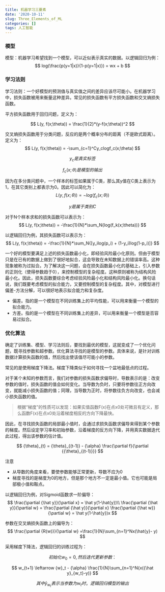 ```yaml
---
title: 机器学习三要素
date: '2020-10-11'
slug: Three_Elements_of_ML
categories: []
tags: 人工智能
---
```


### 模型

模型：机器学习希望找到一个模型，可以近似表示真实的数据。以逻辑回归为例：
$$
log(\frac{p(y=1|x)}{1-p(y=1|x)}) = wx + b
$$

### 学习法则

学习法则：一个好模型的预测值与真实值之间的差异应该尽可能小。在机器学习中，损失函数被用来衡量这种差异。常见的损失函数有平方损失函数和交叉熵损失函数。

平方损失函数用于回归问题，定义为：

$$
L(y, f(x;\theta)) = \frac{1}{2}*(y-f(x;\theta))^2
$$

交叉熵损失函数用于分类问题，反应的是两个概率分布的距离（不是欧式距离）。定义为：
$$
L(y, f(x;\theta)) = -\sum_{c=1}^Cy_clogf_c(x;\theta)
$$

$$
y_c是真实标签
$$

$$
f_c(x;\theta)是模型的输出
$$

因为在多分类问题中，一个样本的标签如果属于C类，那么其y值在C类上表示为1，在其它类别上都表示为0。因此可以简化为：
$$
L(y, f(x;\theta)) = -log(f_c(x;\theta))
$$

$$
y是属于类别C
$$

对于N个样本求和的损失函数可以表示为：
$$
L(y, f(x;\theta)) = -\frac{1}{N}*\sum_N{log(f_k(x;\theta))}
$$

以逻辑回归为例，其损失函数可以表示为：
$$
L(y, f(x;\theta)) = -\frac{1}{N}*\sum_N{[y_ilog(p_i) + (1-y_i)log(1-p_i)]}
$$

一个好的模型要满足上述的损失函数最小化，即经验风险最小化原则。但由于模型只是在已有的数据上做到了很好地拟合，这会导致在未知数据上的错误率高。这种现象被称为过拟合。为了解决这一问题，会在损失函数最小化的基础上，引入参数的正则化（使得参数趋于0），来控制模型的复杂程度。这种原则被称为结构风险最小化。因此，损失函数要综合考虑经验风险最小化和结构风险最小化。换句话说，我们既要考虑模型的拟合能力，又要控制模型的复杂程度。其中，对模型进行偏差-方法分解，可以很好地表示拟合能力和复杂度。

* 偏差。指的是一个模型在不同训练集上的平均性能，可以用来衡量一个模型的拟合能力。
* 方差。指的是一个模型在不同训练集上的差异，可以用来衡量一个模型是否容易过拟合。

### 优化算法

确定了训练集、模型、学习法则后，要找到最优的模型，这就变成了一个优化问题，既寻找参数和超参数。优化算法寻找的是模型的参数。具体来说，是针对训练数据计算损失函数的值，然后找出使该值尽可能小的参数。

常见的是使用梯度下降法。梯度下降类似于如何寻找一个盆地最低点的过程。

对于某个未知的参数而言，我们对参数的损失函数求偏导时，导数表示的是：改变参数的值时，损失函数的值会如何变化。当导数为负时，只要将参数往正方向改变，就能减小损失函数的值；同理，当导数为正时，将参数往负方向改变，也会减小损失函数的值。

>根据“梯度”的性质可以发现：如果实值函数F(x)在点x0处可微且有定义，那么函数F(x)在点x0处沿着梯度相反的方向下降最快。

因此，在寻找损失函数的局部最小值时，会通过求损失函数求偏导来得到某个参数的梯度。然后设定学习率和初始参数，沿着梯度的反方向下降，并用真实数据迭代此过程，得出该参数的估计值。

$$
{\theta}_{t} = {\theta}_{(t-1)} - {\alpha} \frac{\partial f}{\partial {{\theta}_{(t-1)}}}
$$

注意

* 从导数的角度来看，要使参数能够正常更新，导数不应为0
* 梯度寻找的是梯度为0的地方，但是那个地方不一定是最小值。它也可能是局部极小值和鞍点。

以逻辑回归为例，对Sigmoid函数求一阶偏导：
$$
\frac{\partial {\hat y}}{\partial x} = \hat y(1-\hat{y})\\
\frac{\partial {\hat y}}{\partial w} = \frac{\partial {\hat y}}{\partial x} \frac{\partial {\hat w}}{\partial w} = \hat y(1-\hat{y})x
$$

参数在交叉熵损失函数上的偏导为：
$$
\frac{\partial {R(w)}}{\partial w} =\frac{1}{N}\sum_{n=1}^Nx(\hat{y}- y)
$$

采用梯度下降法，逻辑回归的训练过程为：

$$
初始化w_0=0,然后迭代更新参数：
$$

$$
w_{t+1} \leftarrow {w}_t - {\alpha} \frac{1}{N}\sum_{n=1}^N{x({\hat y}_{w_t}-y)}
$$

$$
其中\hat{y}_{w_t}表示当参数为w_t时，逻辑回归模型的输出
$$

